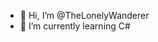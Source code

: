 - 👋 Hi, I’m @TheLonelyWanderer
- 🌱 I’m currently learning C#

<!---
TheLonelyWanderer/TheLonelyWanderer is a ✨ special ✨ repository because its `README.md` (this file) appears on your GitHub profile.
You can click the Preview link to take a look at your changes.
--->
